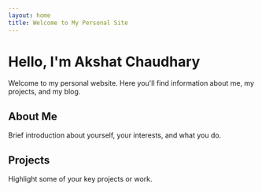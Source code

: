 ```yaml
---
layout: home
title: Welcome to My Personal Site
---
```


# Hello, I'm Akshat Chaudhary

Welcome to my personal website. Here you'll find information about me, my projects, and my blog.

## About Me

Brief introduction about yourself, your interests, and what you do.

## Projects

Highlight some of your key projects or work.